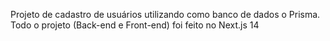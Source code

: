 Projeto de cadastro de usuários utilizando como banco de dados o Prisma. Todo o projeto (Back-end e Front-end) foi feito no Next.js 14
